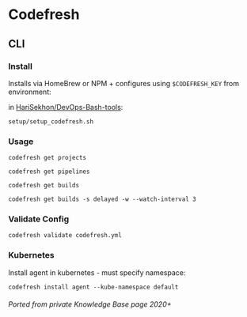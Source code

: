 # Codefresh

## CLI

### Install

Installs via HomeBrew or NPM + configures using `$CODEFRESH_KEY` from environment:

in [HariSekhon/DevOps-Bash-tools](devops-bash-tools.md):

```shell
setup/setup_codefresh.sh
```

### Usage

```shell
codefresh get projects
```

```shell
codefresh get pipelines
```

```shell
codefresh get builds
```

```shell
codefresh get builds -s delayed -w --watch-interval 3
```

### Validate Config

```shell
codefresh validate codefresh.yml
```

### Kubernetes

Install agent in kubernetes - must specify namespace:

```shell
codefresh install agent --kube-namespace default
```

###### Ported from private Knowledge Base page 2020+
